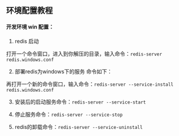 ## 环境配置教程

#### 开发环境 win 配置：

1. redis 启动

打开一个命令窗口，进入到你解压的目录，输入命令：`redis-server redis.windows.conf`

2. 部署redis为windows下的服务 命令如下：

再打开一个新的命令窗口，输入命令：`redis-server --service-install redis.windows.conf`

3. 安装后的启动服务命令：`redis-server --service-start`

4. 停止服务命令：`redis-server --service-stop`

5. redis的卸载命令：`redis-server --service-uninstall`